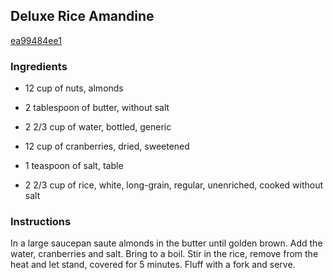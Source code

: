 ## Deluxe Rice Amandine

[ea99484ee1](http://www.food.com/recipe/deluxe-rice-amandine-232994)

### Ingredients

 - 12 cup of nuts, almonds

 - 2 tablespoon of butter, without salt

 - 2 2/3 cup of water, bottled, generic

 - 12 cup of cranberries, dried, sweetened

 - 1 teaspoon of salt, table

 - 2 2/3 cup of rice, white, long-grain, regular, unenriched, cooked without salt

### Instructions

In a large saucepan saute almonds in the butter until golden brown. Add the water, cranberries and salt. Bring to a boil. Stir in the rice, remove from the heat and let stand, covered for 5 minutes. Fluff with a fork and serve.